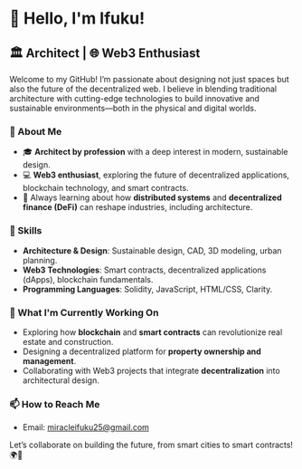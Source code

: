 # 👋 Hello, I'm Ifuku!

## 🏛️ Architect | 🌐 Web3 Enthusiast

Welcome to my GitHub! I’m passionate about designing not just spaces but also the future of the decentralized web. I believe in blending traditional architecture with cutting-edge technologies to build innovative and sustainable environments—both in the physical and digital worlds.

### 🌟 About Me
- 🎓 **Architect by profession** with a deep interest in modern, sustainable design.
- 💻 **Web3 enthusiast**, exploring the future of decentralized applications, blockchain technology, and smart contracts.
- 🚀 Always learning about how **distributed systems** and **decentralized finance (DeFi)** can reshape industries, including architecture.

### 🔧 Skills
- **Architecture & Design**: Sustainable design, CAD, 3D modeling, urban planning.
- **Web3 Technologies**: Smart contracts, decentralized applications (dApps), blockchain fundamentals.
- **Programming Languages**: Solidity, JavaScript, HTML/CSS, Clarity.

### 🌱 What I'm Currently Working On
- Exploring how **blockchain** and **smart contracts** can revolutionize real estate and construction.
- Designing a decentralized platform for **property ownership and management**.
- Collaborating with Web3 projects that integrate **decentralization** into architectural design.

### 📫 How to Reach Me
- Email: miracleifuku25@gmail.com

Let’s collaborate on building the future, from smart cities to smart contracts! 🌍🔗

